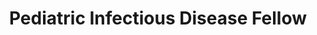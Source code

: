 ---
layout: person
name: "Cassandra Simonich"
image: "https://research.fredhutch.org/content/stripe/bloom/en/members/_jcr_content/par/labmember_1123816119/image.img.png/1697145922324.png"
title: "Pediatric Infectious Disease Fellow"
category: "Postdocs"
links:
  - link: "https://github.com/CSimonich"
    icon: "github"
---